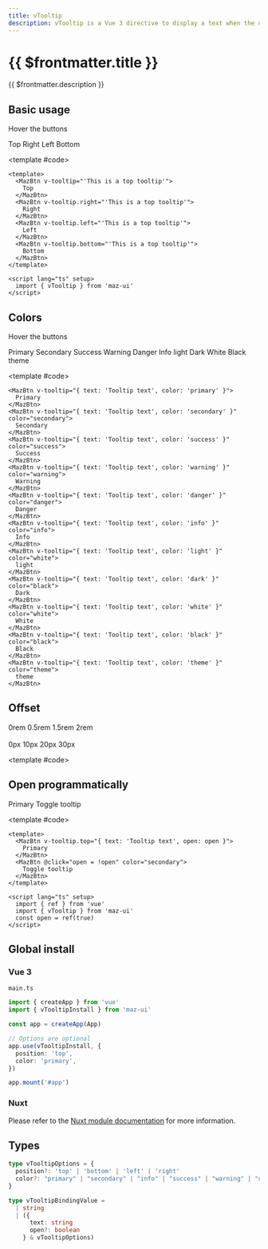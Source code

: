```yaml
---
title: vTooltip
description: vTooltip is a Vue 3 directive to display a text when the user hovers an element
---
```


# {{ $frontmatter.title }}

{{ $frontmatter.description }}

## Basic usage

<ComponentDemo>
  <p class="maz-mb-4">
    Hover the buttons
  </p>
  <div
    class="maz-flex maz-gap-3 maz-flex-wrap"
  >
    <MazBtn v-tooltip="'This is a top tooltip'">
      Top
    </MazBtn>
    <MazBtn v-tooltip.right="'This is a top tooltip'">
      Right
    </MazBtn>
    <MazBtn v-tooltip.left="'This is a top tooltip'">
      Left
    </MazBtn>
    <MazBtn v-tooltip.bottom="'This is a top tooltip'">
      Bottom
    </MazBtn>
  </div>

  <template #code>

  ```vue
  <template>
    <MazBtn v-tooltip="'This is a top tooltip'">
      Top
    </MazBtn>
    <MazBtn v-tooltip.right="'This is a top tooltip'">
      Right
    </MazBtn>
    <MazBtn v-tooltip.left="'This is a top tooltip'">
      Left
    </MazBtn>
    <MazBtn v-tooltip.bottom="'This is a top tooltip'">
      Bottom
    </MazBtn>
  </template>

  <script lang="ts" setup>
    import { vTooltip } from 'maz-ui'
  </script>
  ```

  </template>
</ComponentDemo>

## Colors

<ComponentDemo>
  <p class="maz-mb-4">
    Hover the buttons
  </p>
  <div
    class="maz-flex maz-gap-3 maz-flex-wrap"
  >
    <MazBtn v-tooltip="{ text: 'Tooltip text', color: 'primary' }">
      Primary
    </MazBtn>
    <MazBtn v-tooltip="{ text: 'Tooltip text', color: 'secondary' }" color="secondary">
      Secondary
    </MazBtn>
    <MazBtn v-tooltip="{ text: 'Tooltip text', color: 'success' }" color="success">
      Success
    </MazBtn>
    <MazBtn v-tooltip="{ text: 'Tooltip text', color: 'warning' }" color="warning">
      Warning
    </MazBtn>
    <MazBtn v-tooltip="{ text: 'Tooltip text', color: 'danger' }" color="danger">
      Danger
    </MazBtn>
    <MazBtn v-tooltip="{ text: 'Tooltip text', color: 'info' }" color="info">
      Info
    </MazBtn>
    <MazBtn v-tooltip="{ text: 'Tooltip text', color: 'light' }" color="white">
      light
    </MazBtn>
    <MazBtn v-tooltip="{ text: 'Tooltip text', color: 'dark' }" color="black">
      Dark
    </MazBtn>
    <MazBtn v-tooltip="{ text: 'Tooltip text', color: 'white' }" color="white">
      White
    </MazBtn>
    <MazBtn v-tooltip="{ text: 'Tooltip text', color: 'black' }" color="black">
      Black
    </MazBtn>
    <MazBtn v-tooltip="{ text: 'Tooltip text', color: 'theme' }" color="theme">
      theme
    </MazBtn>
  </div>

  <template #code>

  ```vue
  <MazBtn v-tooltip="{ text: 'Tooltip text', color: 'primary' }">
    Primary
  </MazBtn>
  <MazBtn v-tooltip="{ text: 'Tooltip text', color: 'secondary' }" color="secondary">
    Secondary
  </MazBtn>
  <MazBtn v-tooltip="{ text: 'Tooltip text', color: 'success' }" color="success">
    Success
  </MazBtn>
  <MazBtn v-tooltip="{ text: 'Tooltip text', color: 'warning' }" color="warning">
    Warning
  </MazBtn>
  <MazBtn v-tooltip="{ text: 'Tooltip text', color: 'danger' }" color="danger">
    Danger
  </MazBtn>
  <MazBtn v-tooltip="{ text: 'Tooltip text', color: 'info' }" color="info">
    Info
  </MazBtn>
  <MazBtn v-tooltip="{ text: 'Tooltip text', color: 'light' }" color="white">
    light
  </MazBtn>
  <MazBtn v-tooltip="{ text: 'Tooltip text', color: 'dark' }" color="black">
    Dark
  </MazBtn>
  <MazBtn v-tooltip="{ text: 'Tooltip text', color: 'white' }" color="white">
    White
  </MazBtn>
  <MazBtn v-tooltip="{ text: 'Tooltip text', color: 'black' }" color="black">
    Black
  </MazBtn>
  <MazBtn v-tooltip="{ text: 'Tooltip text', color: 'theme' }" color="theme">
    theme
  </MazBtn>
  ```

  </template>
</ComponentDemo>

## Offset

<ComponentDemo>
  <div
    class="maz-flex maz-gap-3 maz-flex-wrap"
  >
    <MazBtn v-tooltip="{ text: 'Tooltip text', offset: '0rem' }">
      0rem
    </MazBtn>
    <MazBtn v-tooltip="{ text: 'Tooltip text', offset: '0.5rem' }">
      0.5rem
    </MazBtn>
    <MazBtn v-tooltip="{ text: 'Tooltip text', offset: '1.5rem' }">
      1.5rem
    </MazBtn>
    <MazBtn v-tooltip="{ text: 'Tooltip text', offset: '2rem' }">
      2rem
    </MazBtn>
  </div>
  <br />
  <div
    class="maz-flex maz-gap-3 maz-flex-wrap"
  >
    <MazBtn v-tooltip="{ text: 'Tooltip text', offset: '0px' }">
      0px
    </MazBtn>
    <MazBtn v-tooltip="{ text: 'Tooltip text', offset: '10px' }">
      10px
    </MazBtn>
    <MazBtn v-tooltip="{ text: 'Tooltip text', offset: '20px' }">
      20px
    </MazBtn>
    <MazBtn v-tooltip="{ text: 'Tooltip text', offset: '30px' }">
      30px
    </MazBtn>
  </div>

  <template #code>

  </template>
</ComponentDemo>

## Open programmatically

<ComponentDemo>
  <div class="maz-flex maz-gap-3 maz-flex-wrap">
    <MazBtn v-tooltip.top="{ text: 'Tooltip text', open: open }">
      Primary
    </MazBtn>
    <MazBtn @click="open = !open" color="secondary">
      Toggle tooltip
    </MazBtn>
  </div>

  <template #code>

  ```vue
  <template>
    <MazBtn v-tooltip.top="{ text: 'Tooltip text', open: open }">
      Primary
    </MazBtn>
    <MazBtn @click="open = !open" color="secondary">
      Toggle tooltip
    </MazBtn>
  </template>

  <script lang="ts" setup>
    import { ref } from 'vue'
    import { vTooltip } from 'maz-ui'
    const open = ref(true)
  </script>
  ```

  </template>
</ComponentDemo>

## Global install

### Vue 3

`main.ts`

```typescript
import { createApp } from 'vue'
import { vTooltipInstall } from 'maz-ui'

const app = createApp(App)

// Options are optional
app.use(vTooltipInstall, {
  position: 'top',
  color: 'primary',
})

app.mount('#app')
```

### Nuxt

Please refer to the [Nuxt module documentation](./../guide/nuxt.md) for more information.

## Types

```ts
type vTooltipOptions = {
  position?: 'top' | 'bottom' | 'left' | 'right'
  color?: "primary" | "secondary" | "info" | "success" | "warning" | "danger" | "white" | "black" | "theme" | "default" | "light" | "dark"
}

type vTooltipBindingValue =
  | string
  | ({
      text: string
      open?: boolean
    } & vTooltipOptions)
```

<script lang="ts" setup>
  import { ref } from 'vue'
  import { vTooltip } from 'maz-ui'
  const open = ref(true)
</script>
